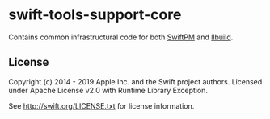 swift-tools-support-core
=========================

Contains common infrastructural code for both [SwiftPM](https://github.com/apple/swift-package-manager)
and [llbuild](https://github.com/apple/swift-llbuild).

License
-------

Copyright (c) 2014 - 2019 Apple Inc. and the Swift project authors.
Licensed under Apache License v2.0 with Runtime Library Exception.

See http://swift.org/LICENSE.txt for license information.
